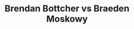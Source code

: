---
title: Brendan Bottcher vs Braeden Moskowy
player1:
  name: Bottcher, Brendan
  percent: 91
  wins: 1
  losses: 0
player2:
  name: Moskowy, Braeden
  percent: 77
  wins: 0
  losses: 1
games:
- player1:
    team: AB
    position: Fourth
    percent: 91
    win: 1
    loss: 0
  player2:
    team: MB
    position: Third
    percent: 77
    win: 0
    loss: 1
  event: Brier
  year: 2018
  draw: Pool(16)
  score: AB 8 - MB 2
- player1:
    team: Bott
    position: Fourth
    percent: 87
    win: 1
    loss: 0
  player2:
    team: Carr
    position: Third
    percent: 84
    win: 0
    loss: 1
  event: Trials (Men)
  year: 2017
  draw: Round Robin(20)
  score: Bott 8 - Carr 7
---